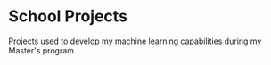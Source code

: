 # School Projects
Projects used to develop my machine learning capabilities during my Master's program
